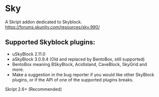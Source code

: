 # Sky
A Skript addon dedicated to Skyblock.
https://forums.skunity.com/resources/sky.990/

## Supported Skyblock plugins:
- uSkyBlock 2.11.0
- aSkyBlock 3.0.9.4 (Old and replaced by BentoBox, still supported)
- BentoBox meaning BSkyBlock, AcidIsland, CaveBlock, SkyGrid and more.
- Make a suggestion in the bug reporter if you would like other SkyBlock plugins, or if the API of one of the supported plugins breaks.

Skript 2.6+ (Recommended)
